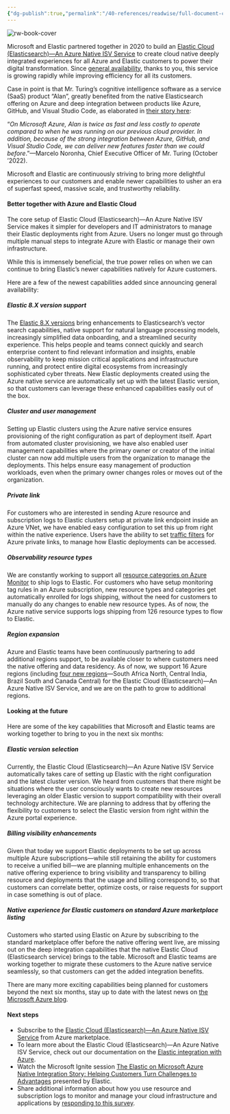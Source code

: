 ```yaml
---
{"dg-publish":true,"permalink":"/40-references/readwise/full-document-contents/new-and-upcoming-capabilities-with-elastic-cloud-elasticsearch-an-azure-native-isv-service/","tags":["rw/articles"]}
---
```


![rw-book-cover](https://c.s-microsoft.com/favicon.ico?v2)

Microsoft and Elastic partnered together in 2020 to build an [Elastic Cloud (Elasticsearch)—An Azure Native ISV Service](https://aka.ms/azurenativeelasticcloud) to create cloud native deeply integrated experiences for all Azure and Elastic customers to power their digital transformation. Since [general availability](https://azure.microsoft.com/blog/search-made-simple-native-elastic-integration-with-azure-now-in-preview/), thanks to you, this service is growing rapidly while improving efficiency for all its customers.

Case in point is that Mr. Turing’s cognitive intelligence software as a service (SaaS) product “Alan”, greatly benefited from the native Elasticsearch offering on Azure and deep integration between products like Azure, GitHub, and Visual Studio Code, as elaborated in [their story here](https://customers.microsoft.com/story/1557429616211490364-mister-turing-professional-services-azure):

“*On Microsoft Azure, Alan is twice as fast and less costly to operate compared to when he was running on our previous cloud provider. In addition, because of the strong integration between Azure, GitHub, and Visual Studio Code, we can deliver new features faster than we could before*.”—Marcelo Noronha, Chief Executive Officer of Mr. Turing (October ’2022).

Microsoft and Elastic are continuously striving to bring more delightful experiences to our customers and enable newer capabilities to usher an era of superfast speed, massive scale, and trustworthy reliability.

#### Better together with Azure and Elastic Cloud

The core setup of Elastic Cloud (Elasticsearch)—An Azure Native ISV Service makes it simpler for developers and IT administrators to manage their Elastic deployments right from Azure. Users no longer must go through multiple manual steps to integrate Azure with Elastic or manage their own infrastructure.

While this is immensely beneficial, the true power relies on when we can continue to bring Elastic’s newer capabilities natively for Azure customers.

Here are a few of the newest capabilities added since announcing general availability:

##### Elastic 8.X version support

The [Elastic 8.X versions](https://www.elastic.co/blog/whats-new-elastic-8-0-0) bring enhancements to Elasticsearch’s vector search capabilities, native support for natural language processing models, increasingly simplified data onboarding, and a streamlined security experience. This helps people and teams connect quickly and search enterprise content to find relevant information and insights, enable observability to keep mission critical applications and infrastructure running, and protect entire digital ecosystems from increasingly sophisticated cyber threats. New Elastic deployments created using the Azure native service are automatically set up with the latest Elastic version, so that customers can leverage these enhanced capabilities easily out of the box.

##### Cluster and user management

Setting up Elastic clusters using the Azure native service ensures provisioning of the right configuration as part of deployment itself. Apart from automated cluster provisioning, we have also enabled user management capabilities where the primary owner or creator of the initial cluster can now add multiple users from the organization to manage the deployments. This helps ensure easy management of production workloads, even when the primary owner changes roles or moves out of the organization.

##### Private link

For customers who are interested in sending Azure resource and subscription logs to Elastic clusters setup at private link endpoint inside an Azure VNet, we have enabled easy configuration to set this up from right within the native experience. Users have the ability to set [traffic filters](https://www.elastic.co/guide/en/cloud/current/ec-traffic-filtering-vnet.html) for Azure private links, to manage how Elastic deployments can be accessed.

##### Observability resource types

We are constantly working to support all [resource categories on Azure Monitor](https://learn.microsoft.com/azure/azure-monitor/essentials/resource-logs-categories) to ship logs to Elastic. For customers who have setup monitoring tag rules in an Azure subscription, new resource types and categories get automatically enrolled for logs shipping, without the need for customers to manually do any changes to enable new resource types. As of now, the Azure native service supports logs shipping from 126 resource types to flow to Elastic.

##### Region expansion

Azure and Elastic teams have been continuously partnering to add additional regions support, to be available closer to where customers need the native offering and data residency. As of now, we support 16 Azure regions (including [four new regions](https://www.elastic.co/blog/elastic-cloud-is-now-available-on-microsoft-azure-in-4-new-regions)—South Africa North, Central India, Brazil South and Canada Central) for the Elastic Cloud (Elasticsearch)—An Azure Native ISV Service, and we are on the path to grow to additional regions.

#### Looking at the future

Here are some of the key capabilities that Microsoft and Elastic teams are working together to bring to you in the next six months:

##### Elastic version selection

Currently, the Elastic Cloud (Elasticsearch)—An Azure Native ISV Service automatically takes care of setting up Elastic with the right configuration and the latest cluster version. We heard from customers that there might be situations where the user consciously wants to create new resources leveraging an older Elastic version to support compatibility with their overall technology architecture. We are planning to address that by offering the flexibility to customers to select the Elastic version from right within the Azure portal experience.

##### Billing visibility enhancements

Given that today we support Elastic deployments to be set up across multiple Azure subscriptions—while still retaining the ability for customers to receive a unified bill—we are planning multiple enhancements on the native offering experience to bring visibility and transparency to billing resource and deployments that the usage and billing correspond to, so that customers can correlate better, optimize costs, or raise requests for support in case something is out of place.

##### Native experience for Elastic customers on standard Azure marketplace listing

Customers who started using Elastic on Azure by subscribing to the standard marketplace offer before the native offering went live, are missing out on the deep integration capabilities that the native Elastic Cloud (Elasticsearch service) brings to the table. Microsoft and Elastic teams are working together to migrate these customers to the Azure native service seamlessly, so that customers can get the added integration benefits.

There are many more exciting capabilities being planned for customers beyond the next six months, stay up to date with the latest news on [the Microsoft Azure blog](https://azure.microsoft.com/blog/).

#### Next steps

* Subscribe to the [Elastic Cloud (Elasticsearch)—An Azure Native ISV Service](https://aka.ms/azurenativeelasticcloud) from Azure marketplace.
* To learn more about the Elastic Cloud (Elasticsearch)—An Azure Native ISV Service, check out our documentation on the [Elastic integration with Azure](https://aka.ms/azurenativeelasticclouddocs).
* Watch the Microsoft Ignite session [The Elastic on Microsoft Azure Native Integration Story: Helping Customers Turn Challenges to Advantages](https://aka.ms/azurenativeelasticcloudignitesession) presented by Elastic.
* Share additional information about how you use resource and subscription logs to monitor and manage your cloud infrastructure and applications by [responding to this survey](https://aka.ms/ObservabilityScenariosSurvey).
